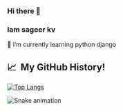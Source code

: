### Hi there 👋
### Iam sageer kv
   
🌱 I’m currently learning python django

<h2> 📈 &nbsp;My GitHub History!</h2>

[![Top Langs](https://github-readme-stats.vercel.app/api/top-langs/?username=sageerkv&layout=compact)](https://github.com/anuraghazra/github-readme-stats)


![Snake animation](https://github.com/thepiyushmalhotra/thepiyushmalhotra/blob/output/github-contribution-grid-snake.svg)
